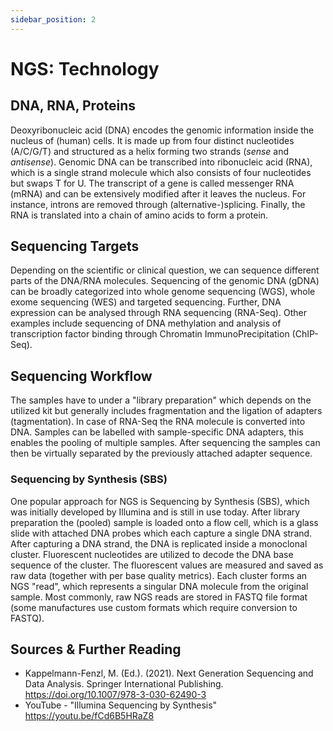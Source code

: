 ```yaml
---
sidebar_position: 2
---
```

# NGS: Technology

## DNA, RNA, Proteins

Deoxyribonucleic acid (DNA) encodes the genomic information inside the nucleus of (human) cells.
It is made up from four distinct nucleotides (A/C/G/T) and structured as a helix forming two strands (_sense_ and _antisense_).
Genomic DNA can be transcribed into ribonucleic acid (RNA), which is a single strand molecule which also consists of four nucleotides but swaps T for U.
The transcript of a gene is called messenger RNA (mRNA) and can be extensively modified after it leaves the nucleus.
For instance, introns are removed through (alternative-)splicing.
Finally, the RNA is translated into a chain of amino acids to form a protein.

## Sequencing Targets

Depending on the scientific or clinical question, we can sequence different parts of the DNA/RNA molecules.
Sequencing of the genomic DNA (gDNA) can be broadly categorized into whole genome sequencing (WGS), whole exome sequencing (WES) and targeted sequencing.
Further, DNA expression can be analysed through RNA sequencing (RNA-Seq).
Other examples include sequencing of DNA methylation and analysis of transcription factor binding through Chromatin ImmunoPrecipitation (ChIP-Seq).

## Sequencing Workflow

The samples have to under a "library preparation" which depends on the utilized kit but generally includes fragmentation and the ligation of adapters (tagmentation).
In case of RNA-Seq the RNA molecule is converted into DNA.
Samples can be labelled with sample-specific DNA adapters, this enables the pooling of multiple samples.
After sequencing the samples can then be virtually separated by the previously attached adapter sequence.

### Sequencing by Synthesis (SBS)

One popular approach for NGS is Sequencing by Synthesis (SBS), which was initially developed by Illumina and is still in use today.
After library preparation the (pooled) sample is loaded onto a flow cell, which is a glass slide with attached DNA probes which each capture a single DNA strand.
After capturing a DNA strand, the DNA is replicated inside a monoclonal cluster.
Fluorescent nucleotides are utilized to decode the DNA base sequence of the cluster.
The fluorescent values are measured and saved as raw data (together with per base quality metrics).
Each cluster forms an NGS "read", which represents a singular DNA molecule from the original sample.
Most commonly, raw NGS reads are stored in FASTQ file format (some manufactures use custom formats which require conversion to FASTQ).

##  Sources & Further Reading
- Kappelmann-Fenzl, M. (Ed.). (2021). Next Generation Sequencing and Data Analysis. Springer International Publishing. https://doi.org/10.1007/978-3-030-62490-3
- YouTube - "Illumina Sequencing by Synthesis" https://youtu.be/fCd6B5HRaZ8

